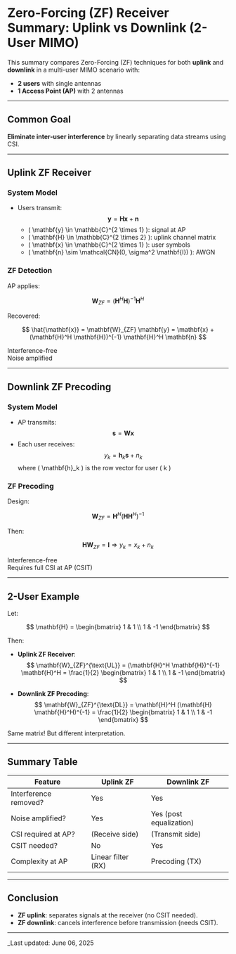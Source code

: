 
# Zero-Forcing (ZF) Receiver Summary: Uplink vs Downlink (2-User MIMO)

This summary compares Zero-Forcing (ZF) techniques for both **uplink** and **downlink** in a multi-user MIMO scenario with:

- **2 users** with single antennas
- **1 Access Point (AP)** with 2 antennas

---

## Common Goal

**Eliminate inter-user interference** by linearly separating data streams using CSI.

---

## Uplink ZF Receiver

### System Model

- Users transmit:  
  $$
  \mathbf{y} = \mathbf{H} \mathbf{x} + \mathbf{n}
  $$
  - \( \mathbf{y} \in \mathbb{C}^{2 \times 1} \): signal at AP  
  - \( \mathbf{H} \in \mathbb{C}^{2 \times 2} \): uplink channel matrix  
  - \( \mathbf{x} \in \mathbb{C}^{2 \times 1} \): user symbols  
  - \( \mathbf{n} \sim \mathcal{CN}(0, \sigma^2 \mathbf{I}) \): AWGN  

### ZF Detection

AP applies:

$$
\mathbf{W}_{ZF} = (\mathbf{H}^H \mathbf{H})^{-1} \mathbf{H}^H
$$

Recovered:

$$
\hat{\mathbf{x}} = \mathbf{W}_{ZF} \mathbf{y} = \mathbf{x} + (\mathbf{H}^H \mathbf{H})^{-1} \mathbf{H}^H \mathbf{n}
$$

Interference-free  
Noise amplified

---

## Downlink ZF Precoding

### System Model

- AP transmits:  
  $$
  \mathbf{s} = \mathbf{W} \mathbf{x}
  $$
- Each user receives:  
  $$
  y_k = \mathbf{h}_k \mathbf{s} + n_k
  $$
  where \( \mathbf{h}_k \) is the row vector for user \( k \)

### ZF Precoding

Design:

$$
\mathbf{W}_{ZF} = \mathbf{H}^H (\mathbf{H} \mathbf{H}^H)^{-1}
$$

Then:

$$
\mathbf{H} \mathbf{W}_{ZF} = \mathbf{I} \Rightarrow y_k = x_k + n_k
$$

Interference-free  
Requires full CSI at AP (CSIT)

---

## 2-User Example

Let:

$$
\mathbf{H} =
\begin{bmatrix}
1 & 1 \\
1 & -1
\end{bmatrix}
$$

Then:

- **Uplink ZF Receiver**:  
  $$
  \mathbf{W}_{ZF}^{\text{UL}} = (\mathbf{H}^H \mathbf{H})^{-1} \mathbf{H}^H = \frac{1}{2}
  \begin{bmatrix}
  1 & 1 \\
  1 & -1
  \end{bmatrix}
  $$

- **Downlink ZF Precoding**:  
  $$
  \mathbf{W}_{ZF}^{\text{DL}} = \mathbf{H}^H (\mathbf{H} \mathbf{H}^H)^{-1} = \frac{1}{2}
  \begin{bmatrix}
  1 & 1 \\
  1 & -1
  \end{bmatrix}
  $$

Same matrix! But different interpretation.

---

## Summary Table

| Feature               | Uplink ZF                  | Downlink ZF                 |
|------------------------|----------------------------|------------------------------|
| Interference removed? | Yes                         |  Yes                       |
| Noise amplified?      | Yes                         | Yes (post equalization)   |
| CSI required at AP?   | (Receive side)              | (Transmit side)           |
| CSIT needed?          | No                          | Yes                       |
| Complexity at AP      | Linear filter (RX)          | Precoding (TX)              |

---

## Conclusion

- **ZF uplink**: separates signals at the receiver (no CSIT needed).
- **ZF downlink**: cancels interference before transmission (needs CSIT).


---
_Last updated: June 06, 2025
